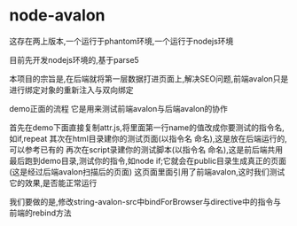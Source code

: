 # node-avalon
这存在两上版本,一个运行于phantom环境,一个运行于nodejs环境

目前先开发nodejs环境的,基于parse5

本项目的宗旨是,在后端就将第一层数据打进页面上,解决SEO问题,前端avalon只是进行绑定对象的重新注入与双向绑定

demo正面的流程
它是用来测试前端avalon与后端avalon的协作

首先在demo下面直接复制attr.js,将里面第一行name的值改成你要测试的指令名,如if,repeat
其次在html目录建你的测试页面(以指令名 命名),这是放在后端运行的,可以参考已有的
再次在script录建你的测试脚本(以指令名 命名),这是前后端共用
最后跑到demo目录,测试你的指令,如node if;它就会在public目录生成真正的页面(这是经过后端avalon扫描后的页面)
这页面里面引用了前端avalon,这时我们测试它的效果,是否能正常运行

我们要做的是,修改string-avalon-src中bindForBrowser与directive中的指令与前端的rebind方法







